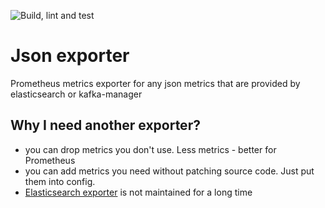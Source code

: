 ![Build, lint and test](https://github.com/anti-social/json-exporter/workflows/Build,%20lint%20and%20test/badge.svg)

# Json exporter
Prometheus metrics exporter for any json metrics that are provided by elasticsearch or kafka-manager

## Why I need another exporter?

- you can drop metrics you don't use. Less metrics - better for Prometheus
- you can add metrics you need without patching source code. Just put them into config.
- [Elasticsearch exporter](https://github.com/justwatchcom/elasticsearch_exporter) is not maintained for a long time
